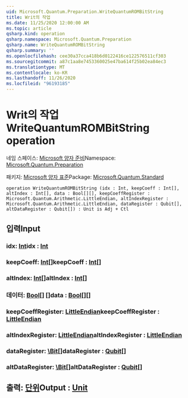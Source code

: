 ```yaml
---
uid: Microsoft.Quantum.Preparation.WriteQuantumROMBitString
title: Writ의 작업
ms.date: 11/25/2020 12:00:00 AM
ms.topic: article
qsharp.kind: operation
qsharp.namespace: Microsoft.Quantum.Preparation
qsharp.name: WriteQuantumROMBitString
qsharp.summary: ''
ms.openlocfilehash: cee30a37cca418b6d0122416ce122576511cf303
ms.sourcegitcommit: a87c1aa8e7453360025e47ba614f25b02ea84ec3
ms.translationtype: MT
ms.contentlocale: ko-KR
ms.lasthandoff: 11/26/2020
ms.locfileid: "96193185"
---
```

# <a name="writequantumrombitstring-operation"></a><span data-ttu-id="54db3-102">Writ의 작업</span><span class="sxs-lookup"><span data-stu-id="54db3-102">WriteQuantumROMBitString operation</span></span>

<span data-ttu-id="54db3-103">네임 스페이스: [Microsoft 양자 준비](xref:Microsoft.Quantum.Preparation)</span><span class="sxs-lookup"><span data-stu-id="54db3-103">Namespace: [Microsoft.Quantum.Preparation](xref:Microsoft.Quantum.Preparation)</span></span>

<span data-ttu-id="54db3-104">패키지: [Microsoft 양자 표준](https://nuget.org/packages/Microsoft.Quantum.Standard)</span><span class="sxs-lookup"><span data-stu-id="54db3-104">Package: [Microsoft.Quantum.Standard](https://nuget.org/packages/Microsoft.Quantum.Standard)</span></span>




```qsharp
operation WriteQuantumROMBitString (idx : Int, keepCoeff : Int[], altIndex : Int[], data : Bool[][], keepCoeffRegister : Microsoft.Quantum.Arithmetic.LittleEndian, altIndexRegister : Microsoft.Quantum.Arithmetic.LittleEndian, dataRegister : Qubit[], altDataRegister : Qubit[]) : Unit is Adj + Ctl
```


## <a name="input"></a><span data-ttu-id="54db3-105">입력</span><span class="sxs-lookup"><span data-stu-id="54db3-105">Input</span></span>

### <a name="idx--int"></a><span data-ttu-id="54db3-106">idx: [Int](xref:microsoft.quantum.lang-ref.int)</span><span class="sxs-lookup"><span data-stu-id="54db3-106">idx : [Int](xref:microsoft.quantum.lang-ref.int)</span></span>




### <a name="keepcoeff--int"></a><span data-ttu-id="54db3-107">keepCoeff: [Int](xref:microsoft.quantum.lang-ref.int)[]</span><span class="sxs-lookup"><span data-stu-id="54db3-107">keepCoeff : [Int](xref:microsoft.quantum.lang-ref.int)[]</span></span>




### <a name="altindex--int"></a><span data-ttu-id="54db3-108">altIndex: [Int](xref:microsoft.quantum.lang-ref.int)[]</span><span class="sxs-lookup"><span data-stu-id="54db3-108">altIndex : [Int](xref:microsoft.quantum.lang-ref.int)[]</span></span>




### <a name="data--bool"></a><span data-ttu-id="54db3-109">데이터: [Bool](xref:microsoft.quantum.lang-ref.bool)[] []</span><span class="sxs-lookup"><span data-stu-id="54db3-109">data : [Bool](xref:microsoft.quantum.lang-ref.bool)[][]</span></span>




### <a name="keepcoeffregister--littleendian"></a><span data-ttu-id="54db3-110">keepCoeffRegister: [LittleEndian](xref:Microsoft.Quantum.Arithmetic.LittleEndian)</span><span class="sxs-lookup"><span data-stu-id="54db3-110">keepCoeffRegister : [LittleEndian](xref:Microsoft.Quantum.Arithmetic.LittleEndian)</span></span>




### <a name="altindexregister--littleendian"></a><span data-ttu-id="54db3-111">altIndexRegister: [LittleEndian](xref:Microsoft.Quantum.Arithmetic.LittleEndian)</span><span class="sxs-lookup"><span data-stu-id="54db3-111">altIndexRegister : [LittleEndian](xref:Microsoft.Quantum.Arithmetic.LittleEndian)</span></span>




### <a name="dataregister--qubit"></a><span data-ttu-id="54db3-112">dataRegister: [\Bit](xref:microsoft.quantum.lang-ref.qubit)[]</span><span class="sxs-lookup"><span data-stu-id="54db3-112">dataRegister : [Qubit](xref:microsoft.quantum.lang-ref.qubit)[]</span></span>




### <a name="altdataregister--qubit"></a><span data-ttu-id="54db3-113">altDataRegister: [\Bit](xref:microsoft.quantum.lang-ref.qubit)[]</span><span class="sxs-lookup"><span data-stu-id="54db3-113">altDataRegister : [Qubit](xref:microsoft.quantum.lang-ref.qubit)[]</span></span>





## <a name="output--unit"></a><span data-ttu-id="54db3-114">출력: [단위](xref:microsoft.quantum.lang-ref.unit)</span><span class="sxs-lookup"><span data-stu-id="54db3-114">Output : [Unit](xref:microsoft.quantum.lang-ref.unit)</span></span>

